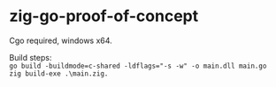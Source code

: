 # zig-go-proof-of-concept
Cgo required, windows x64.

Build steps:     
`go build -buildmode=c-shared -ldflags="-s -w" -o main.dll main.go`     
`zig build-exe .\main.zig.`

